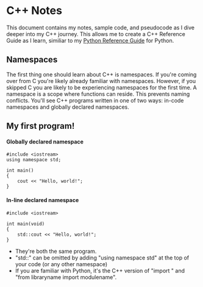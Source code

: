 # C++ Notes

This document contains my notes, sample code, and pseudocode as I dive deeper into my C++ journey. This allows me to create a C++ Reference Guide as I learn, similiar to my [Python Reference Guide](https://github.com/TypicalRandomNerd/python-reference-guide) for Python.



## Namespaces
The first thing one should learn about C++ is namespaces. If you're coming over from C you're likely already familiar with namespaces. However, if you skipped C you are likely to be experiencing namespaces for the first time. A namespace is a scope where functions can reside. This prevents naming conflicts. You'll see C++ programs written in one of two ways: in-code namespaces and globally declared namespaces.


## My first program!
#### Globally declared namespace

    #include <iostream>
    using namespace std;

    int main()
    {
        cout << "Hello, world!";
    }


#### In-line declared namespace

    #include <iostream>

    int main(void)
    {
        std::cout << "Hello, world!";
    }

* They're both the same program.
* "std::" can be omitted by adding "using namespace std" at the top of your code (or any other namespace)
 * If you are familiar with Python, it's the C++ version of "import <libraryname>" and "from libraryname import modulename".


